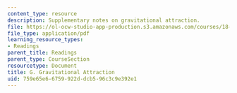 ```yaml
---
content_type: resource
description: Supplementary notes on gravitational attraction.
file: https://ol-ocw-studio-app-production.s3.amazonaws.com/courses/18-02-multivariable-calculus-fall-2007/759e65e66759922ddcb596c3c9e392e1_gravitnl_attracn.pdf
file_type: application/pdf
learning_resource_types:
- Readings
parent_title: Readings
parent_type: CourseSection
resourcetype: Document
title: G. Gravitational Attraction
uid: 759e65e6-6759-922d-dcb5-96c3c9e392e1
---
```

